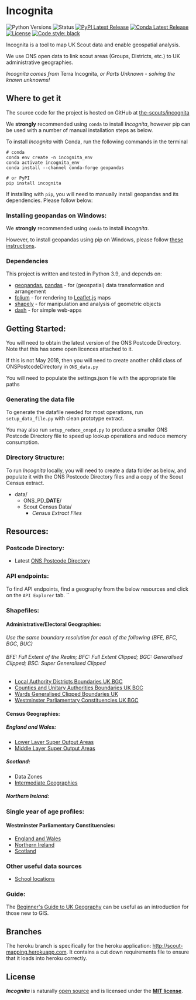 # Incognita

![Python Versions](https://img.shields.io/pypi/pyversions/incognita.svg)
![Status](https://img.shields.io/pypi/status/incognita.svg)
[![PyPI Latest Release](https://img.shields.io/pypi/v/incognita.svg)](https://pypi.org/project/incognita/)
[![Conda Latest Release](https://img.shields.io/conda/vn/conda-forge/incognita.svg)](https://anaconda.org/conda-forge/incognita)
[![License](https://img.shields.io/pypi/l/incognita.svg)](https://github.com/the-scouts/incognita/blob/master/LICENSE)
[![Code style: black](https://img.shields.io/badge/code%20style-black-000000.svg)](https://github.com/psf/black)

Incognita is a tool to map UK Scout data and enable geospatial analysis.

We use ONS open data to link scout areas (Groups, Districts, etc.) to UK 
administrative geographies.

*Incognita comes from* Terra Incognita, *or Parts Unknown - solving the known 
unknowns!*

## Where to get it

The source code for the project is hosted on GitHub at
[the-scouts/incognita](https://github.com/the-scouts/incognita)

We **strongly** recommended using `conda` to install *Incognita*, however pip 
can be used with a number of manual installation steps as below.

To install *Incognita* with Conda, run the following commands in the terminal
```shell
# conda
conda env create -n incognita_env
conda activate incognita_env
conda install --channel conda-forge geopandas
```

```shell
# or PyPI
pip install incognita
```
If installing with `pip`, you will need to manually install geopandas and its
dependencies. Please follow below:

### Installing geopandas on Windows:
We **strongly** recommended using `conda` to install *Incognita*.

However, to install geopandas using pip on Windows, please follow 
[these instructions](https://geopandas.org/getting_started/install.html).

### Dependencies
This project is written and tested in Python 3.9, and depends on:

- [geopandas](https://github.com/geopandas/geopandas),
  [pandas](https://github.com/pandas-dev/pandas) - for (geospatial) data
  transformation and arrangement
- [folium](https://github.com/python-visualization/folium) - for rendering to
  [Leaflet.js](https://github.com/Leaflet/Leaflet) maps
- [shapely](https://github.com/Toblerity/Shapely) - for manipulation and
  analysis of geometric objects
- [dash](https://github.com/plotly/dash) - for simple web-apps

## Getting Started:
You will need to obtain the latest version of the ONS Postcode Directory. Note
that this has some open licences attached to it.

If this is not May 2018, then you will need to create another child class of
ONSPostcodeDirectory in `ONS_data.py`

You will need to populate the settings.json file with the appropriate file paths

### Generating the data file
To generate the datafile needed for most operations, run `setup_data_file.py` 
with clean prototype extract.

You may also run `setup_reduce_onspd.py` to produce a smaller ONS Postcode 
Directory file to speed up lookup operations and reduce memory consumption. 

### Directory Structure:

To run *Incognita* locally, you will need to create a data folder as below, and
populate it with the ONS Postcode Directory files and a copy of the Scout
Census extract.

* data/
    * ONS_PD_**DATE**/
    * Scout Census Data/
        * _Census Extract Files_

## Resources:
### Postcode Directory:
 * Latest 
   [ONS Postcode Directory](https://geoportal.statistics.gov.uk/search?collection=Dataset&sort=-modified&tags=ons%20postcode%20directory)

### API endpoints:
To find API endpoints, find a geography from the below resources and click on
the `API Explorer` tab.
``
### Shapefiles:
#### Administrative/Electoral Geographies:
_Use the same boundary resolution for each of the following (BFE, BFC, BGC, BUC)_
###### BFE: Full Extent of the Realm; BFC: Full Extent Clipped; BGC: Generalised Clipped; BSC: Super Generalised Clipped
 * [Local Authority Districts Boundaries UK BGC](https://geoportal.statistics.gov.uk/search?collection=Dataset&sort=-modified&tags=bdy_lad)
 * [Counties and Unitary Authorities Boundaries UK BGC](https://geoportal.statistics.gov.uk/search?collection=Dataset&sort=-modified&tags=BDY_CTYUA)
 * [Wards Generalised Clipped Boundaries UK](https://geoportal.statistics.gov.uk/search?collection=Dataset&sort=-modified&tags=BDY_WD)
 * [Westminster Parliamentary Constituencies UK BGC](https://geoportal.statistics.gov.uk/search?collection=Dataset&sort=-modified&tags=BDY_PCON)

#### Census Geographies:
##### England and Wales:
 * [Lower Layer Super Output Areas](https://geoportal.statistics.gov.uk/search?collection=Dataset&sort=-modified&tags=BDY_LSOA%2CDEC_2011)
 * [Middle Layer Super Output Areas](https://geoportal.statistics.gov.uk/search?collection=Dataset&sort=-modified&tags=BDY_MSOA)
##### Scotland:
 * Data Zones
 * [Intermediate Geographies](https://data.gov.uk/dataset/133d4983-c57d-4ded-bc59-390c962ea280/intermediate-zone-boundaries-2011)
##### Northern Ireland:

### Single year of age profiles:
#### Westminster Parliamentary Constituencies:
 * [England and Wales](https://www.ons.gov.uk/peoplepopulationandcommunity/populationandmigration/populationestimates/datasets/parliamentaryconstituencymidyearpopulationestimates)
 * [Northern Ireland](https://www.nisra.gov.uk/publications/2018-mid-year-population-estimates-northern-ireland)
 * [Scotland](https://www.nrscotland.gov.uk/statistics-and-data/statistics/statistics-by-theme/population/population-estimates/2011-based-special-area-population-estimates/ukpc-population-estimates)

### Other useful data sources
 * [School locations](https://get-information-schools.service.gov.uk)

### Guide:
The 
[Beginner's Guide to UK Geography](https://geoportal.statistics.gov.uk/search?collection=Document&sort=name&tags=DOC_BGG)
can be useful as an introduction for those new to GIS.

## Branches
The heroku branch is specifically for the heroku application: http://scout-mapping.herokuapp.com. It contains a cut down requirements file to ensure that it
loads into heroku correctly.

## License

***Incognita*** is naturally
[open source](https://github.com/the-scouts/incognita) and is
licensed under the **[MIT license](https://choosealicense.com/licenses/mit)**.


